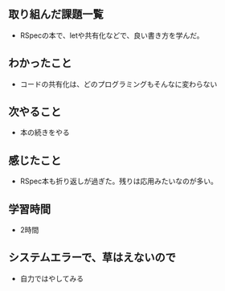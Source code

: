 ## 取り組んだ課題一覧
- RSpecの本で、letや共有化などで、良い書き方を学んだ。 

## わかったこと
- コードの共有化は、どのプログラミングもそんなに変わらない

## 次やること
- 本の続きをやる

## 感じたこと
- RSpec本も折り返しが過ぎた。残りは応用みたいなのが多い。

## 学習時間
- 2時間

## システムエラーで、草はえないので
- 自力ではやしてみる